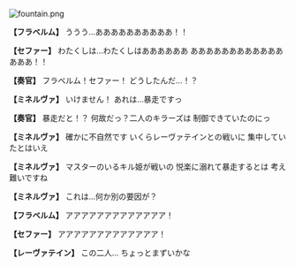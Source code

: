 
![fountain.png](../images/backgrounds/fountain.png)

**【フラベルム】**
ううう…ああああああああああ！！

**【セファー】**
わたくしは…わたくしはああああああ
あああああああああああああああ！！

**【奏官】**
フラベルム！セファー！
どうしたんだ…！？

**【ミネルヴァ】**
いけません！
あれは…暴走ですっ

**【奏官】**
暴走だと！？
何故だっ？二人のキラーズは
制御できていたのにっ

**【ミネルヴァ】**
確かに不自然です
いくらレーヴァテインとの戦いに
集中していたとはいえ

**【ミネルヴァ】**
マスターのいるキル姫が戦いの
悦楽に溺れて暴走するとは
考え難いですね

**【ミネルヴァ】**
これは…何か別の要因が？

**【フラベルム】**
アアアアアアアアアアアアア！

**【セファー】**
アアアアアアアアアアアアア！

**【レーヴァテイン】**
この二人…
ちょっとまずいかな